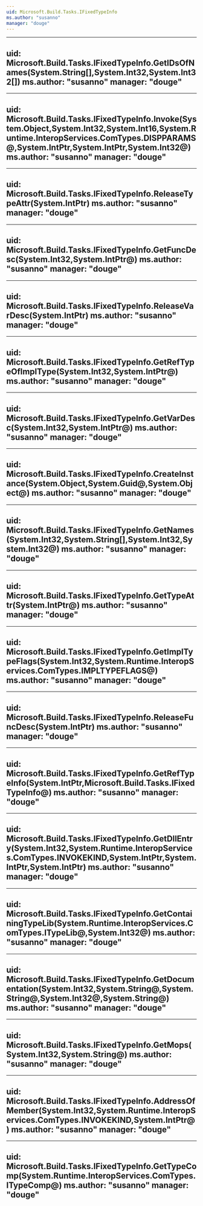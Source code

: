 ```yaml
---
uid: Microsoft.Build.Tasks.IFixedTypeInfo
ms.author: "susanno"
manager: "douge"
---
```


---
uid: Microsoft.Build.Tasks.IFixedTypeInfo.GetIDsOfNames(System.String[],System.Int32,System.Int32[])
ms.author: "susanno"
manager: "douge"
---

---
uid: Microsoft.Build.Tasks.IFixedTypeInfo.Invoke(System.Object,System.Int32,System.Int16,System.Runtime.InteropServices.ComTypes.DISPPARAMS@,System.IntPtr,System.IntPtr,System.Int32@)
ms.author: "susanno"
manager: "douge"
---

---
uid: Microsoft.Build.Tasks.IFixedTypeInfo.ReleaseTypeAttr(System.IntPtr)
ms.author: "susanno"
manager: "douge"
---

---
uid: Microsoft.Build.Tasks.IFixedTypeInfo.GetFuncDesc(System.Int32,System.IntPtr@)
ms.author: "susanno"
manager: "douge"
---

---
uid: Microsoft.Build.Tasks.IFixedTypeInfo.ReleaseVarDesc(System.IntPtr)
ms.author: "susanno"
manager: "douge"
---

---
uid: Microsoft.Build.Tasks.IFixedTypeInfo.GetRefTypeOfImplType(System.Int32,System.IntPtr@)
ms.author: "susanno"
manager: "douge"
---

---
uid: Microsoft.Build.Tasks.IFixedTypeInfo.GetVarDesc(System.Int32,System.IntPtr@)
ms.author: "susanno"
manager: "douge"
---

---
uid: Microsoft.Build.Tasks.IFixedTypeInfo.CreateInstance(System.Object,System.Guid@,System.Object@)
ms.author: "susanno"
manager: "douge"
---

---
uid: Microsoft.Build.Tasks.IFixedTypeInfo.GetNames(System.Int32,System.String[],System.Int32,System.Int32@)
ms.author: "susanno"
manager: "douge"
---

---
uid: Microsoft.Build.Tasks.IFixedTypeInfo.GetTypeAttr(System.IntPtr@)
ms.author: "susanno"
manager: "douge"
---

---
uid: Microsoft.Build.Tasks.IFixedTypeInfo.GetImplTypeFlags(System.Int32,System.Runtime.InteropServices.ComTypes.IMPLTYPEFLAGS@)
ms.author: "susanno"
manager: "douge"
---

---
uid: Microsoft.Build.Tasks.IFixedTypeInfo.ReleaseFuncDesc(System.IntPtr)
ms.author: "susanno"
manager: "douge"
---

---
uid: Microsoft.Build.Tasks.IFixedTypeInfo.GetRefTypeInfo(System.IntPtr,Microsoft.Build.Tasks.IFixedTypeInfo@)
ms.author: "susanno"
manager: "douge"
---

---
uid: Microsoft.Build.Tasks.IFixedTypeInfo.GetDllEntry(System.Int32,System.Runtime.InteropServices.ComTypes.INVOKEKIND,System.IntPtr,System.IntPtr,System.IntPtr)
ms.author: "susanno"
manager: "douge"
---

---
uid: Microsoft.Build.Tasks.IFixedTypeInfo.GetContainingTypeLib(System.Runtime.InteropServices.ComTypes.ITypeLib@,System.Int32@)
ms.author: "susanno"
manager: "douge"
---

---
uid: Microsoft.Build.Tasks.IFixedTypeInfo.GetDocumentation(System.Int32,System.String@,System.String@,System.Int32@,System.String@)
ms.author: "susanno"
manager: "douge"
---

---
uid: Microsoft.Build.Tasks.IFixedTypeInfo.GetMops(System.Int32,System.String@)
ms.author: "susanno"
manager: "douge"
---

---
uid: Microsoft.Build.Tasks.IFixedTypeInfo.AddressOfMember(System.Int32,System.Runtime.InteropServices.ComTypes.INVOKEKIND,System.IntPtr@)
ms.author: "susanno"
manager: "douge"
---

---
uid: Microsoft.Build.Tasks.IFixedTypeInfo.GetTypeComp(System.Runtime.InteropServices.ComTypes.ITypeComp@)
ms.author: "susanno"
manager: "douge"
---
